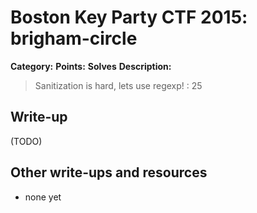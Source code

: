 # Boston Key Party CTF 2015: brigham-circle

**Category:** 
**Points:** 
**Solves** 
**Description:**

> Sanitization is hard, lets use regexp! : 25

## Write-up

(TODO)

## Other write-ups and resources

* none yet